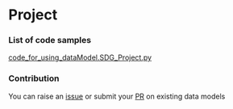 # Project

### List of code samples 

<!-- 50-List of code -->

<!-- [code entry](link) -->
[code_for_using_dataModel.SDG_Project.py](https://github.com/smart-data-models/dataModel.SDG/blob/master/Project/code/code_for_using_dataModel.SDG_Project.py)


<!-- /50-List of code -->

### Contribution
You can raise an [issue](https://github.com/smart-data-models/dataModel.SDG/issues) or submit your [PR](https://github.com/smart-data-models/dataModel.SDG/pulls) on existing data models
